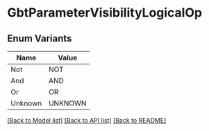 # GbtParameterVisibilityLogicalOp

## Enum Variants

| Name | Value |
|---- | -----|
| Not | NOT |
| And | AND |
| Or | OR |
| Unknown | UNKNOWN |


[[Back to Model list]](../README.md#documentation-for-models) [[Back to API list]](../README.md#documentation-for-api-endpoints) [[Back to README]](../README.md)


